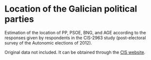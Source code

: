 # Location of the Galician political parties

Estimation of the location of PP, PSOE, BNG, and AGE according to the responses
given by respondents in the CIS-2963 study (post-electoral survey of the
Autonomic elections of 2012).

Original data not included. It can be obtained through the
[CIS website](http://www.cis.es/cis/opencms/EN/NoticiasNovedades/InfoCIS/2013/Documentacion_2963.html).
